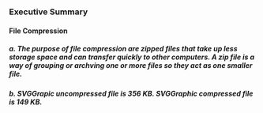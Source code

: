 ### Executive Summary

#### File Compression

##### a. The purpose of file compression are zipped files that take up less storage space and can transfer quickly to other computers. A zip file is a way of grouping or archving one or more files so they act as one smaller file.

##### b. SVGGrapic uncompressed file is 356 KB. SVGGraphic compressed file is 149 KB. 


